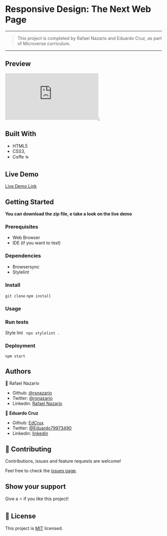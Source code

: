 # Responsive Design: The Next Web Page

---

> This project is completed by Rafael Nazario and Eduardo Cruz, as part of Microverse curriculum.  

---
## Preview

![alt text](https://rawcdn.githack.com/EdCrux/Responsive-Design-the-next-web/f948ef1ae95446aab6ba74d88aa5e76f49a787f3/index.html);



## Built With

- HTML5
- CSS3,
- Coffe ☕

## Live Demo

[Live Demo Link](https://raw.githack.com/EdCrux/Responsive-Design-the-next-web/feature-design-responsive/index.html)

## Getting Started

**You can download the zip file, o take a look on the live demo**

### Prerequisites
- Web Browser
- IDE (if you want to test)

### Dependencies

- Browsersync
- Stylelint

### Install

`git clone` `npm install`

### Usage

### Run tests
Style lint
` npx stylelint .`
### Deployment

`npm start`

## Authors

:bust_in_silhouette: Rafael Nazario
  - Github: [@rsnazario](https://github.com/rsnazario)
  - Twitter: [@rsnazario](https://twitter.com/rsnazario)
  - Linkedin: [Rafael Nazario](https://www.linkedin.com/in/rafael-nazario-692b8293/)


👤 **Eduardo Cruz**

- Github: [EdCrux](https://github.com/EdCrux)
- Twitter: [@Eduardo79973490](https://twitter.com/twitterhandle)
- Linkedin: [linkedin](www.linkedin.com/in/edcrux)

## 🤝 Contributing

Contributions, issues and feature requests are welcome!

Feel free to check the [issues page](issues/).

## Show your support

Give a ⭐️ if you like this project!

## 📝 License

This project is [MIT](lic.url) licensed.
